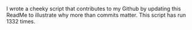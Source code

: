I wrote a cheeky script that contributes to my Github by updating this ReadMe to illustrate why more than commits matter. This script has run 1332 times.